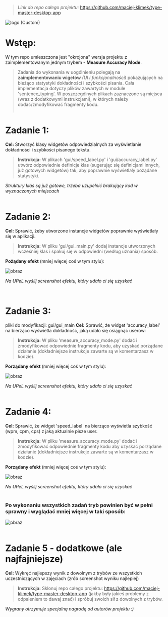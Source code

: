 >_Link do repo całego projektu:_ https://github.com/maciej-klimek/type-master-desktop-app

![[logo (Custom)](https://github.com/maciej-klimek/type-master-desktop-app)](https://github.com/maciej-klimek/jpwp-type-master-zadania/assets/87934529/2db93efc-950c-4424-bffd-8c68ee3c2553)

# Wstęp:
W tym repo umieszczona jest "okrojona" wersja projektu z zaimplementowanym jednym trybem - **Measure Accuracy Mode**.

>Zadania do wykonania w uogólnieniu polegają na **zaimplementowaniu wigetów** _(UI i funkcjonalności)_ pokazujących na bieżąco statystyki dokładności i szybkości pisania. Cała implementacja dotyczy plików zawartych w module 'sentence_typing'. W poszczególnych plikach zaznaczone są miejsca (wraz z dodatkowymi instrukcjami), w których należy dodać/zmodyfikować fragmenty kodu.
<br><br>

# Zadanie 1:
**Cel:** Stworzyć klasy widgetów odpowiedzialnych za wyświetlanie dokładności i szybkości pisanego tekstu.

>**Instrukcja:** W plikach 'gui/speed_label.py' i 'gui/accuracy_label.py' utwórz odpowiednie definicje klas (sugerując się definicjami innych, już gotowych widgetów) tak, aby poprawnie wyświetlały pożądane statystyki.

_Struktury klas są już gotowe, trzeba uzupełnić brakujący kod w wyznaczonych miejscach_
<br><br>
# Zadanie 2:
**Cel:** Sprawić, żeby utworzone instancje widgetów poprawnie wyświetlały się w aplikacji.

>**Instrukcja:** W pliku 'gui/gui_main.py' dodaj instancje utworzonych wcześniej klas i spakuj się w odpowiedni (według uznania) sposób.

**Pożądany efekt** (mniej więcej coś w tym stylu):

![obraz](https://github.com/maciej-klimek/jpwp-type-master-zadania/assets/87934529/988a5569-baff-45ff-af96-b9dbacfe9449)

_Na UPeL wyślij screenshot efektu, który udało ci się uzyskać_

<br>

# Zadanie 3:
pliki do modyfikacji: gui/gui_main
**Cel:** Sprawić, że widget 'accuracy_label' na bierząco wyświetla dokładność, jaką udało się osiągnąć userowi

>**Instrukcja:** W pliku 'measure_accuracy_mode.py' dodać i zmodyfikować odpowiednie fragmenty kodu, aby uzyskać porządane działanie (dokładniejsze instrukcje zawarte są w komentarzasz w kodzie).

**Porządany efekt** (mniej więcej coś w tym stylu):

![obraz](https://github.com/maciej-klimek/jpwp-type-master-zadania/assets/87934529/cc506cbb-6bb0-4251-bb34-124fd0351450)

_Na UPeL wyślij screenshot efektu, który udało ci się uzyskać_
<br><br>

# Zadanie 4:
**Cel:** Sprawić, że widget 'speed_label' na bierząco wyświetla szybkość (wpm, cpm, cps) z jaką aktualnie pisze user.

>**Instrukcja:** W pliku 'measure_accuracy_mode.py' dodać i zmodyfikować odpowiednie fragmenty kodu aby uzyskać porządane działanie (dokładniejsze instrukcje zawarte są w komentarzasz w kodzie).

**Porządany efekt** (mniej więcej coś w tym stylu):

![obraz](https://github.com/maciej-klimek/jpwp-type-master-zadania/assets/87934529/1418d520-4835-4802-b7ff-f6723a73ccb6)

_Na UPeL wyślij screenshot efektu, który udało ci się uzyskać_
<br><br>

### Po wykonaniu wszystkich zadań tryb powinien być w pełni sprawny i wyglądać mniej więcej w taki sposób:

![obraz](https://github.com/maciej-klimek/jpwp-type-master-zadania/assets/87934529/0077437b-9974-411a-9090-e89340515b9c)
<br><br>

# Zadanie 5 - dodatkowe (ale najfajniejsze)

**Cel:** Wykręć najlepszy wynik z dowolnym z trybów ze wszystkich uczestniczących w zajęciach (zrób screenshot wyniku najlepiej)
>**Instrukcja:** Sklonuj repo całego projektu: https://github.com/maciej-klimek/type-master-desktop-app (jakby były jakieś problemy z odpaleniem to dawaj znać) i spróbuj swoich sił z dowolnych z trybów.

_Wygrany otrzymuje specjalną nagrodę od autorów projektu :)_
